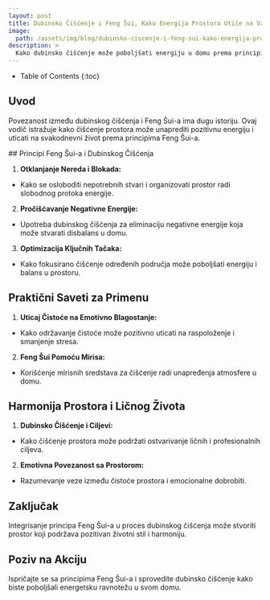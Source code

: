 ```yaml
---
layout: post
title: Dubinsko Čišćenje i Feng Šui, Kako Energija Prostora Utiče na Vaš Život
image: 
  path: /assets/img/blog/dubinsko-ciscenje-i-feng-sui-kako-energija-prostora-utice-na-vas-zivot_dubinsko_pranje_ba.png
description: >
  Kako dubinsko čišćenje može poboljšati energiju u domu prema principima Feng Šui-a? Koje su ključne tačke za čišćenje kako bi se poboljšala harmonija u prostoru? Da li čišćenje može uticati na emotivno i mentalno blagostanje?
---
```



- Table of Contents
{:toc}


## Uvod
Povezanost između dubinskog čišćenja i Feng Šui-a ima dugu istoriju. Ovaj vodič istražuje kako čišćenje prostora može unaprediti pozitivnu energiju i uticati na svakodnevni život prema principima Feng Šui-a.

## Principi Feng Šui-a i Dubinskog Čišćenja

1. **Otklanjanje Nereda i Blokada:**
  - Kako se osloboditi nepotrebnih stvari i organizovati prostor radi slobodnog protoka energije.

2. **Pročišćavanje Negativne Energije:**
  - Upotreba dubinskog čišćenja za eliminaciju negativne energije koja može stvarati disbalans u domu.

3. **Optimizacija Ključnih Tačaka:**
  - Kako fokusirano čišćenje određenih područja može poboljšati energiju i balans u prostoru.

## Praktični Saveti za Primenu

1. **Uticaj Čistoće na Emotivno Blagostanje:**
  - Kako održavanje čistoće može pozitivno uticati na raspoloženje i smanjenje stresa.

2. **Feng Šui Pomoću Mirisa:**
  - Korišćenje mirisnih sredstava za čišćenje radi unapređenja atmosfere u domu.

## Harmonija Prostora i Ličnog Života

1. **Dubinsko Čišćenje i Ciljevi:**
  - Kako čišćenje prostora može podržati ostvarivanje ličnih i profesionalnih ciljeva.

2. **Emotivna Povezanost sa Prostorom:**
  - Razumevanje veze između čistoće prostora i emocionalne dobrobiti.

## Zaključak

Integrisanje principa Feng Šui-a u proces dubinskog čišćenja može stvoriti prostor koji podržava pozitivan životni stil i harmoniju.

## Poziv na Akciju

Ispričajte se sa principima Feng Šui-a i sprovedite dubinsko čišćenje kako biste poboljšali energetsku ravnotežu u svom domu.